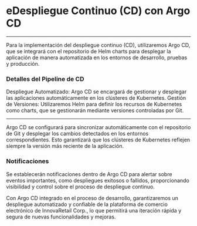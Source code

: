 # eDespliegue Continuo (CD) con Argo CD

---

Para la implementación del despliegue continuo (CD), utilizaremos Argo CD, que se integrará con el repositorio de Helm charts para desplegar la aplicación de manera automatizada en los entornos de desarrollo, pruebas y producción.

### Detalles del Pipeline de CD
Despliegue Automatizado: Argo CD se encargará de gestionar y desplegar las aplicaciones automáticamente en los clústeres de Kubernetes.
Gestión de Versiones: Utilizaremos Helm para definir los recursos de Kubernetes como charts, que se gestionarán mediante versiones controladas por Git.

---

Argo CD se configurará para sincronizar automáticamente con el repositorio de Git y desplegar los cambios detectados en los entornos correspondientes. Esto garantizará que los clústeres de Kubernetes reflejen siempre la versión más reciente de la aplicación.

### Notificaciones

Se establecerán notificaciones dentro de Argo CD para alertar sobre eventos importantes, como despliegues exitosos o fallidos, proporcionando visibilidad y control sobre el proceso de despliegue continuo.

Con Argo CD integrado en el proceso de desarrollo, garantizaremos un despliegue automatizado y confiable de la plataforma de comercio electrónico de InnovaRetail Corp., lo que permitirá una iteración rápida y segura de nuevas funcionalidades y mejoras.
